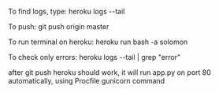 To find logs, type:
heroku logs --tail


To push:
git push origin master


To run terminal on heroku:
heroku run bash -a solomon


To check only errors:
heroku logs --tail | grep "error"


after git push heroku should work, it will run app.py on port 80 automatically, using Procfile gunicorn command